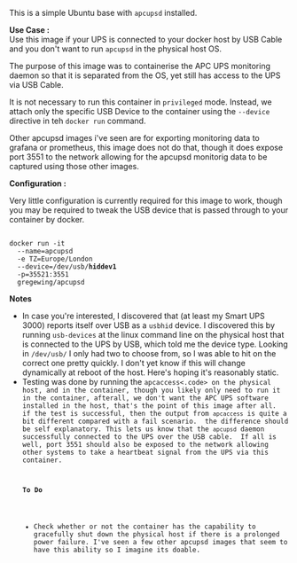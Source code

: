 This is a simple Ubuntu base with <code>apcupsd</code> installed.

<b>Use Case :</b><br>
Use this image if your UPS is connected to your docker host by USB Cable and you don't want to run <code>apcupsd</code> in the physical host OS.

The purpose of this image was to containerise the APC UPS monitoring daemon so that it is separated from the OS, yet still has access to the UPS via USB Cable.  

It is not necessary to run this container in <code>privileged</code> mode.  Instead, we attach only the specific USB Device to the container using the <code>--device</code> directive in teh <code>docker run</code> command.

Other apcupsd images i've seen are for exporting monitoring data to grafana or prometheus, this image does not do that, though it does expose port 3551 to the network allowing for the apcupsd monitorig data to be captured using those other images.


<b>Configuration :</b>

Very little configuration is currently required for this image to work, though you may be required to tweak the USB device that is passed through to your container by docker.

<code>
docker run -it 
  --name=apcupsd 
  -e TZ=Europe/London 
  --device=/dev/usb/<b>hiddev1</b>
  -p=35521:3551
  gregewing/apcupsd
</code>


<b>Notes</b><br>
<ul type="disc">
<li>In case you're interested, I discovered that (at least my Smart UPS 3000) reports itself over USB as a <code>usbhid</code> device.  I discovered this by running <code>usb-devices</code> at the linux command line on the physical host that is connected to the UPS by USB, which told me the device type.  Looking in <code>/dev/usb/</code> I only had two to choose from, so I was able to hit on the correct one pretty quickly.  I don't yet know if this will change dynamically at reboot of the host.  Here's hoping it's reasonably static.</li>
<li>Testing was done by running the <code>apcaccess<.code> on the physical host, and in the container, though you likely only need to run it in the container, afterall, we don't want the APC UPS software installed in the host, that's the point of this image after all.  if the test is successful, then the output from <code>apcaccess</code> is quite a bit different compared with a fail scenario.  the difference should be self explanatory. This lets us know that the <code>apcupsd</code> daemon successfully connected to the UPS over the USB cable.  If all is well, port 3551 should also be exposed to the network allowing other systems to take a heartbeat signal from the UPS via this container.</li>

<b>To Do</b><br>
<ul type="disc">
<li>Check whether or not the container has the capability to gracefully shut down the physical host if there is a prolonged power failure. I've seen a few other apcupsd images that seem to have this ability so I imagine its doable.</li>
</ul>
